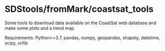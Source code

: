# SDStools/fromMark/coastsat_tools

Some tools to download data available on the CoastSat web database and make some plots and a trend map.

Requirements: Python>=3.7, pandas, numpy, geopandas, shapely, datetime, scipy, urllib